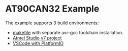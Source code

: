 # AT90CAN32 Example

The example supports 3 build environments:
* [makefile](./makefile) with separate avr-gcc toolchain installation.
* [Atmel Studio v7 project](./atmel_studio7/)
* [VSCode with PlatformIO](./platformio.ini)
